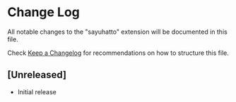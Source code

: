 # Change Log

All notable changes to the "sayuhatto" extension will be documented in this file.

Check [Keep a Changelog](http://keepachangelog.com/) for recommendations on how to structure this file.

## [Unreleased]

- Initial release
